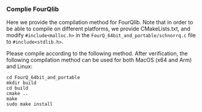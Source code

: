 <!--
 * @Description: 
 * @Author: Qixian Zhou
 * @Date: 2023-03-30 22:20:29
-->
### Complie FourQlib

Here we provide the compilation method for FourQlib. Note that in order to be able to compile on different platforms, we provide CMakeLists.txt, and modify `#include<malloc.h>` in the `FourQ_64bit_and_portable/schnorrq.c` file to `#include<stdlib.h>`.

Please compile according to the following method. After verification, the following compilation method can be used for both MacOS (x64 and Arm) and Linux:

```
cd FourQ_64bit_and_portable
mkdir build
cd build
cmake .. 
make 
sudo make install
```